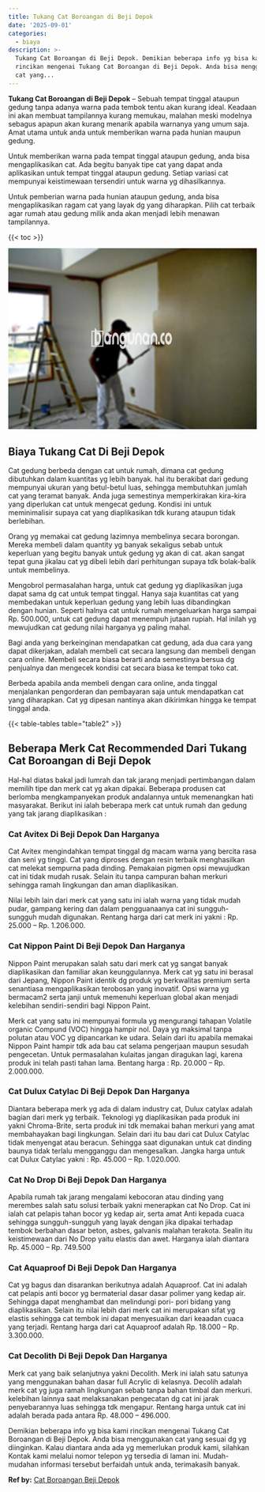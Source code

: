 ```yaml
---
title: Tukang Cat Boroangan di Beji Depok
date: '2025-09-01'
categories:
  - biaya
description: >-
  Tukang Cat Boroangan di Beji Depok. Demikian beberapa info yg bisa kami
  rincikan mengenai Tukang Cat Boroangan di Beji Depok. Anda bisa menggunakan
  cat yang...
---
```


**Tukang Cat Boroangan di Beji Depok** – Sebuah tempat tinggal ataupun gedung tanpa adanya warna pada tembok tentu akan kurang ideal. Keadaan ini akan membuat tampilannya kurang memukau, malahan meski modelnya sebagus apapun akan kurang menarik apabila warnanya yang umum saja. Amat utama untuk anda untuk memberikan warna pada hunian maupun gedung.

Untuk memberikan warna pada tempat tinggal ataupun gedung, anda bisa mengaplikasikan cat. Ada begitu banyak tipe cat yang dapat anda aplikasikan untuk tempat tinggal ataupun gedung. Setiap variasi cat mempunyai keistimewaan tersendiri untuk warna yg dihasilkannya.

Untuk pemberian warna pada hunian ataupun gedung, anda bisa mengaplikasikan ragam cat yang layak dg yang diharapkan. Pilih cat terbaik agar rumah atau gedung milik anda akan menjadi lebih menawan tampilannya.

{{< toc >}}

![Tukang Cat Boroangan di Beji Depok](/images/jasa-cat-murah42.png)

## Biaya Tukang Cat Di Beji Depok

Cat gedung berbeda dengan cat untuk rumah, dimana cat gedung dibutuhkan dalam kuantitas yg lebih banyak. hal itu berakibat dari gedung mempunyai ukuran yang betul-betul luas, sehingga membutuhkan jumlah cat yang teramat banyak. Anda juga semestinya memperkirakan kira-kira yang diperlukan cat untuk mengecat gedung. Kondisi ini untuk meminimalisir supaya cat yang diaplikasikan tdk kurang ataupun tidak berlebihan.

Orang yg memakai cat gedung lazimnya membelinya secara borongan. Mereka membeli dalam quantity yg banyak sekaligus sebab untuk keperluan yang begitu banyak untuk gedung yg akan di cat. akan sangat tepat guna jikalau cat yg dibeli lebih dari perhitungan supaya tdk bolak-balik untuk membelinya.

Mengobrol permasalahan harga, untuk cat gedung yg diaplikasikan juga dapat sama dg cat untuk tempat tinggal. Hanya saja kuantitas cat yang membedakan untuk keperluan gedung yang lebih luas dibandingkan dengan hunian. Seperti halnya cat untuk rumah mengeluarkan harga sampai Rp. 500.000, untuk cat gedung dapat menempuh jutaan rupiah. Hal inilah yg mewujudkan cat gedung nilai harganya yg paling mahal.

Bagi anda yang berkeinginan mendapatkan cat gedung, ada dua cara yang dapat dikerjakan, adalah membeli cat secara langsung dan membeli dengan cara online. Membeli secara biasa berarti anda semestinya bersua dg penjualnya dan mengecek kondisi cat secara biasa ke tempat toko cat.

Berbeda apabila anda membeli dengan cara online, anda tinggal menjalankan pengorderan dan pembayaran saja untuk mendapatkan cat yang diharapkan. Cat yg dipesan nantinya akan dikirimkan hingga ke tempat tinggal anda.

{{< table-tables table="table2" >}}

## Beberapa Merk Cat Recommended Dari Tukang Cat Boroangan di Beji Depok

Hal-hal diatas bakal jadi lumrah dan tak jarang menjadi pertimbangan dalam memilih tipe dan merk cat yg akan dipakai. Beberapa produsen cat berlomba mengkampanyekan produk andalannya untuk memenangkan hati masyarakat. Berikut ini ialah beberapa merk cat untuk rumah dan gedung yang tak jarang diaplikasikan :

### Cat Avitex Di Beji Depok Dan Harganya

Cat Avitex mengindahkan tempat tinggal dg macam warna yang bercita rasa dan seni yg tinggi. Cat yang diproses dengan resin terbaik menghasilkan cat melekat sempurna pada dinding. Pemakaian pigmen opsi mewujudkan cat ini tidak mudah rusak. Selain itu tanpa campuran bahan merkuri sehingga ramah lingkungan dan aman diaplikasikan.

Nilai lebih lain dari merk cat yang satu ini ialah warna yang tidak mudah pudar, gampang kering dan dalam pengguanaanya cat ini sungguh-sungguh mudah digunakan. Rentang harga dari cat merk ini yakni : Rp. 25.000 – Rp. 1.206.000.

### Cat Nippon Paint Di Beji Depok Dan Harganya

Nippon Paint merupakan salah satu dari merk cat yg sangat banyak diaplikasikan dan familiar akan keunggulannya. Merk cat yg satu ini berasal dari Jepang, Nippon Paint identik dg produk yg berkwalitas premium serta senantiasa mengaplikasikan terobosan yang inovatif. Opsi warna yg bermacam2 serta janji untuk memenuhi keperluan global akan menjadi kelebihan sendiri-sendiri bagi Nippon Paint.

Merk cat yang satu ini mempunyai formula yg mengurangi tahapan Volatile organic Compund (VOC) hingga hampir nol. Daya yg maksimal tanpa polutan atau VOC yg dipancarkan ke udara. Selain dari itu apabila memakai Nippon Paint hampir tdk ada bau cat selama pengerjaan maupun sesudah pengecetan. Untuk permasalahan kulaitas jangan diragukan lagi, karena produk ini telah pasti tahan lama. Bentang harga : Rp. 20.000 – Rp. 2.000.000.

### Cat Dulux Catylac Di Beji Depok Dan Harganya

Diantara beberapa merk yg ada di dalam industry cat, Dulux catylax adalah bagian dari merk yg terbaik. Teknologi yg diaplikasikan pada produk ini yakni Chroma-Brite, serta produk ini tdk memakai bahan merkuri yang amat membahayakan bagi lingkungan. Selain dari itu bau dari cat Dulux Catylac tidak menyengat atau beracun. Sehingga saat digunakan untuk cat dinding baunya tidak terlalu mengganggu dan mengesalkan. Jangka harga untuk cat Dulux Catylac yakni : Rp. 45.000 – Rp. 1.020.000.

### Cat No Drop Di Beji Depok Dan Harganya

Apabila rumah tak jarang mengalami kebocoran atau dinding yang merembes salah satu solusi terbaik yakni menerapkan cat No Drop. Cat ini ialah cat pelapis tahan bocor yg kedap air, serta amat Anti kepada cuaca sehingga sungguh-sungguh yang layak dengan jika dipakai terhadap tembok berbahan dasar beton, asbes, galvanis malahan terakota. Sealin itu keistimewaan dari No Drop yaitu elastis dan awet. Harganya ialah diantara Rp. 45.000 – Rp. 749.500

### Cat Aquaproof Di Beji Depok Dan Harganya

Cat yg bagus dan disarankan berikutnya adalah Aquaproof. Cat ini adalah cat pelapis anti bocor yg bermaterial dasar dasar polimer yang kedap air. Sehingga dapat menghambat dan melindungi pori- pori bidang yang diaplikasikan. Selain itu nilai lebih dari merk cat ini merupakan sifat yg elastis sehingga cat tembok ini dapat menyesuaikan dari keaadan cuaca yang terjadi. Rentang harga dari cat Aquaproof adalah Rp. 18.000 – Rp. 3.300.000.

### Cat Decolith Di Beji Depok Dan Harganya

Merk cat yang baik selanjutnya yakni Decolith. Merk ini ialah satu satunya yang menggunakan bahan dasar full Acrylic di kelasnya. Decolih adalah merk cat yg juga ramah lingkungan sebab tanpa bahan timbal dan merkuri. kelebihan lainnya saat melaksanakan pengecatan dg cat ini jarak penyebarannya luas sehingga tdk mengapur. Rentang harga untuk cat ini adalah berada pada antara Rp. 48.000 – 496.000.

Demikian beberapa info yg bisa kami rincikan mengenai Tukang Cat Boroangan di Beji Depok. Anda bisa menggunakan cat yang sesuai dg yg diinginkan. Kalau diantara anda ada yg memerlukan produk kami, silahkan Kontak kami melalui nomor telepon yg tersedia di laman ini. Mudah-mudahan informasi tersebut berfaidah untuk anda, terimakasih banyak.

**Ref by:** [Cat Boroangan Beji Depok](https://id.wikipedia.org/wiki/Cat)
